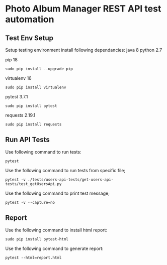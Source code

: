 # Photo Album Manager REST API test automation

## Test Env Setup
Setup testing environment install following dependancies:
java 8
python 2.7

pip 18
```
sudo pip install --upgrade pip
```

virtualenv 16
```
sudo pip install virtualenv
```

pytest 3.7.1
```
sudo pip install pytest
```

requests 2.19.1
```
sudo pip install requests
```

## Run API Tests
Use following command to run tests:
```
pytest
```

Use the following command to run tests from specific file;
```
pytest -v ./tests/users-api-tests/get-users-api-tests/test_getUsersApi.py
```

Use the following command to print test message;
```
pytest -v --capture=no 
```

## Report
Use the following command to install html report:

```
sudo pip install pytest-html
```
Use the following command to generate report:

```
pytest --html=report.html
```
